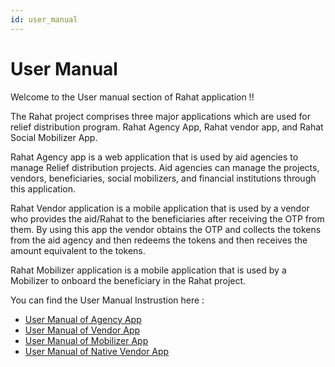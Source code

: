 ```yaml
---
id: user_manual
---
```


# User Manual

Welcome to the User manual section of Rahat application !!

The Rahat project comprises three major applications which are used for relief distribution program. Rahat Agency App, Rahat vendor app, and Rahat Social Mobilizer App.

Rahat Agency app is a web application that is used by aid agencies to manage Relief distribution projects. Aid agencies can manage the projects, vendors, beneficiaries, social mobilizers, and financial institutions through this application.

Rahat Vendor application is a mobile application that is used by a vendor who provides the aid/Rahat to the beneficiaries after receiving the OTP from them. By using this app the vendor obtains the OTP and collects the tokens from the aid agency and then redeems the tokens and then receives the amount equivalent to the tokens.

Rahat Mobilizer application is a mobile application that is used by a Mobilizer to onboard the beneficiary in the Rahat project.

You can find the User Manual Instrustion here :

- [User Manual of Agency App](https://bit.ly/rahat_user_manual_agency_app)
- [User Manual of Vendor App](https://bit.ly/rahat_user_manual_web_vendor_app)
- [User Manual of Mobilizer App](https://bit.ly/rahat_user_manual_mobilizer_app)
- [User Manual of Native Vendor App](https://bit.ly/rahat_user_manual_native_vendor_app)